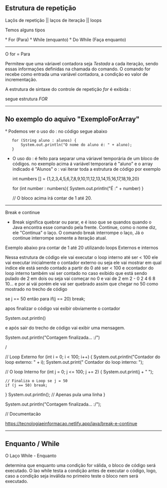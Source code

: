 ## Estrutura de repetição

Laçõs de repetição || laços de iteração || loops

Temos alguns tipos

° For (Para)
° While (enquanto)
° Do While (Faça enquanto)

---

O for = Para

Permitew que uma váriavel contadora seja _Testada_
a cada iteração, sendo essas informações definidas na chamada do comando. O comando for recebe como entrada uma variável contadora, a condição eo valor de incrementação.

A estrutura de sintaxe do controle de repetição _for_ é exibida :

segue estrutura _FOR_

---

## No exemplo do aquivo "ExemploForArray"

° Podemos ver o uso do : no código segue abaixo

       for (String aluno : alunos) {
           System.out.println("O nome do aluno é: " + aluno);
       }

- O uso do : é feito para separar uma váriavel temporária de um bloco de códigos. no exemplo acima á variável temporaria é "aluno" e o array indicado é "Alunos" o : vai iterar toda a estrutura de código por exemplo

  int numbers [] = {1,2,3,4,5,6,7,8,9,10,11,12,13,14,15,16,17,18,19,20}

  for (int number : numbers){
  System.out.println("É :" + number)
  }

  // O bloco acima irá contar de 1 até 20.

---

Break e continue

- Break significa quebrar ou parar, e é isso que se quandos quando o Java encontra esse comando pela frente. Continue, como o nome diz, ele "Continua" o laço. O comando break interrompe o laço, Já o continue interrompe somente a iteração atual.

Exemplo abaixo pra contar de 1 até 20 utilizando loops Externos e internos

Nessa estrutura de código ele vai executar o loop interno até ser < 100 ele vai executar inicialmente o contador externo ou seja ele vai mostrar em qual indice ele está sendo contado a partir do 0 até ser < 100 e ocontador do loop interno também vai ser contado no caso exibido que está sendo pulado de 2 em dois ou seja vai começar no 0 e vai de 2 em 2 - 0 2 4 6 8 10... e por ai vái porém ele vai ser quebrado assim que chegar no 50 como mostrado no trecho de código

se j == 50 então para
if(j == 20) break;

apos finalizar o código vai exibir obviamente o contador

System.out.println()

e após sair do trecho de código vai exibir uma mensagem.

System.out.println("Contagem finalizada... :/")

/

// Loop Externo
for (int i = 0; i < 100; i++) {
System.out.println("Contador do loop externo: " + i);
System.out.print(" Contador do loop interno: ");

// O loop Interno
for (int j = 0; j <= 100; j += 2) {
System.out.print(j + " ");

    // Finaliza o Loop se j = 50
    if (j == 50) break;

}
System.out.println(); // Apenas pula uma linha
}

System.out.println("Contagem finalizada... :/");

// Documentacão

https://tecnologiaeinformacao.netlify.app/java/break-e-continue

---

## Enquanto / While

O Laço While - Enquanto

determina que enquanto uma condição for válida, o bloco de código será executado. O lao while testa a condição antes de executar o código, logo, caso a condição seja inválida no primeiro teste o bloco nem será executado.
